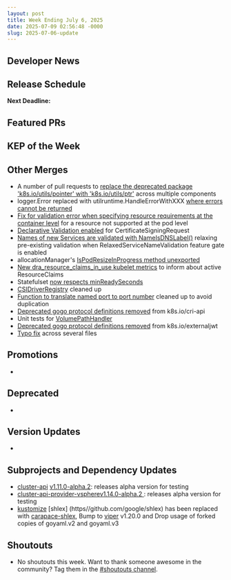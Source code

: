 ```yaml
---
layout: post
title: Week Ending July 6, 2025
date: 2025-07-09 02:56:48 -0000
slug: 2025-07-06-update
---
```


## Developer News


## Release Schedule

**Next Deadline:**


## Featured PRs


## KEP of the Week


## Other Merges

* A number of pull requests to [replace the deprecated package 'k8s.io/utils/pointer' with 'k8s.io/utils/ptr'](https://github.com/kubernetes/kubernetes/pulls?q=ptr+is%3Apr+merged%3A%3E2025-07-03+label%3Arelease-note%2Crelease-note-action-required%2C%22kind%2Fdeprecation%22%2C%22kind%2Ffeature%22%2C%22kind%2Fapi-change%22%2C%22size%2Fxl%22%2C%22size%2Fl%22+) across multiple components
* logger.Error replaced with utilruntime.HandleErrorWithXXX [where errors cannot be returned](https://github.com/kubernetes/kubernetes/pull/132717)
* [Fix for validation error when specifying resource requirements at the container level](https://github.com/kubernetes/kubernetes/pull/132551) for a resource not supported at the pod level
* [Declarative Validation enabled](https://github.com/kubernetes/kubernetes/pull/132361) for CertificateSigningRequest
* [Names of new Services are validated with NameIsDNSLabel()](https://github.com/kubernetes/kubernetes/pull/132339) relaxing pre-existing validation when RelaxedServiceNameValidation feature gate is enabled
* allocationManager's [IsPodResizeInProgress method unexported](https://github.com/kubernetes/kubernetes/pull/132064)
* [New dra_resource_claims_in_use kubelet metrics](https://github.com/kubernetes/kubernetes/pull/131641) to inform about active ResourceClaims
* Statefulset [now respects minReadySeconds](https://github.com/kubernetes/kubernetes/pull/130909)
* [CSIDriverRegistry](https://github.com/kubernetes/kubernetes/pull/130230) cleaned up
* [Function to translate named port to port number](https://github.com/kubernetes/kubernetes/pull/129785) cleaned up to avoid duplication
* [Deprecated gogo protocol definitions removed](https://github.com/kubernetes/kubernetes/pull/128653) from k8s.io/cri-api
* Unit tests for [VolumePathHandler](https://github.com/kubernetes/kubernetes/pull/128429)
* [Deprecated gogo protocol definitions removed](https://github.com/kubernetes/kubernetes/pull/132772) from k8s.io/externaljwt
* [Typo fix](https://github.com/kubernetes/kubernetes/pull/132792) across several files

## Promotions

*

## Deprecated

*

## Version Updates

*

## Subprojects and Dependency Updates
* [cluster-api](https://github.com/kubernetes-sigs/cluster-api) [v1.11.0-alpha.2](https://github.com/kubernetes-sigs/cluster-api/releases/tag/v1.11.0-alpha.2): releases alpha version for testing
* [cluster-api-provider-vsphere](https://github.com/kubernetes-sigs/cluster-api-provider-vsphere.git)[v1.14.0-alpha.2 ](https://github.com/kubernetes-sigs/cluster-api-provider-vsphere/releases/tag/v1.14.0-alpha.2): releases alpha version for testing
* [kustomize](https://github.com/kubernetes-sigs/kustomize)  [shlex] (https//github.com/google/shlex) has been replaced with [carapace-shlex](https://github.com/carapace-sh/carapace-shlex), Bump to [viper](https://github.com/spf13/viper) v1.20.0 and Drop usage of forked copies of goyaml.v2 and goyaml.v3

## Shoutouts

* No shoutouts this week.  Want to thank someone awesome in the community?  Tag them in the [#shoutouts channel](https://kubernetes.slack.com/archives/C92G08FGD).
